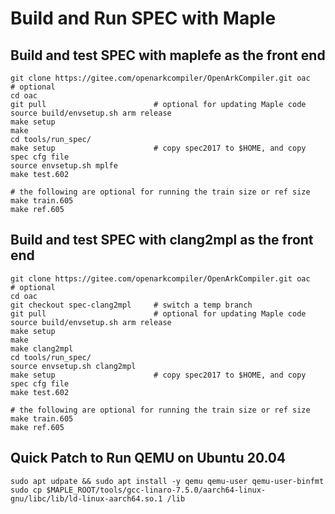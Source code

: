 # Build and Run SPEC with Maple

## Build and test SPEC with maplefe as the front end
```shell
git clone https://gitee.com/openarkcompiler/OpenArkCompiler.git oac   # optional
cd oac
git pull                        # optional for updating Maple code
source build/envsetup.sh arm release
make setup
make
cd tools/run_spec/
make setup                      # copy spec2017 to $HOME, and copy spec cfg file
source envsetup.sh mplfe
make test.602

# the following are optional for running the train size or ref size
make train.605                  
make ref.605
```

## Build and test SPEC with clang2mpl as the front end
```shell
git clone https://gitee.com/openarkcompiler/OpenArkCompiler.git oac   # optional
cd oac
git checkout spec-clang2mpl     # switch a temp branch
git pull                        # optional for updating Maple code
source build/envsetup.sh arm release
make setup
make
make clang2mpl
cd tools/run_spec/
source envsetup.sh clang2mpl
make setup                      # copy spec2017 to $HOME, and copy spec cfg file
make test.602

# the following are optional for running the train size or ref size
make train.605                  
make ref.605
```

## Quick Patch to Run QEMU on Ubuntu 20.04
```shell
sudo apt udpate && sudo apt install -y qemu qemu-user qemu-user-binfmt
sudo cp $MAPLE_ROOT/tools/gcc-linaro-7.5.0/aarch64-linux-gnu/libc/lib/ld-linux-aarch64.so.1 /lib
```